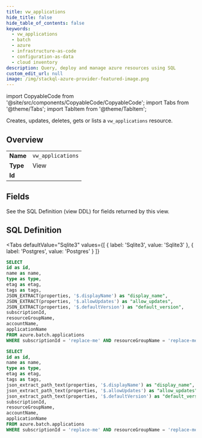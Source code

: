 ```yaml
--- 
title: vw_applications
hide_title: false
hide_table_of_contents: false
keywords:
  - vw_applications
  - batch
  - azure
  - infrastructure-as-code
  - configuration-as-data
  - cloud inventory
description: Query, deploy and manage azure resources using SQL
custom_edit_url: null
image: /img/stackql-azure-provider-featured-image.png
---
```


import CopyableCode from '@site/src/components/CopyableCode/CopyableCode';
import Tabs from '@theme/Tabs';
import TabItem from '@theme/TabItem';

Creates, updates, deletes, gets or lists a <code>vw_applications</code> resource.

## Overview
<table><tbody>
<tr><td><b>Name</b></td><td><code>vw_applications</code></td></tr>
<tr><td><b>Type</b></td><td>View</td></tr>
<tr><td><b>Id</b></td><td><CopyableCode code="azure.batch.vw_applications" /></td></tr>
</tbody></table>

## Fields

See the SQL Definition (view DDL) for fields returned by this view.

## SQL Definition

<Tabs
defaultValue="Sqlite3"
values={[
{ label: 'Sqlite3', value: 'Sqlite3' },
{ label: 'Postgres', value: 'Postgres' }
]}
>
<TabItem value="Sqlite3">

```sql
SELECT
id as id,
name as name,
type as type,
etag as etag,
tags as tags,
JSON_EXTRACT(properties, '$.displayName') as "display_name",
JSON_EXTRACT(properties, '$.allowUpdates') as "allow_updates",
JSON_EXTRACT(properties, '$.defaultVersion') as "default_version",
subscriptionId,
resourceGroupName,
accountName,
applicationName
FROM azure.batch.applications
WHERE subscriptionId = 'replace-me' AND resourceGroupName = 'replace-me' AND accountName = 'replace-me';
```

</TabItem>
<TabItem value="Postgres">

```sql
SELECT
id as id,
name as name,
type as type,
etag as etag,
tags as tags,
json_extract_path_text(properties, '$.displayName') as "display_name",
json_extract_path_text(properties, '$.allowUpdates') as "allow_updates",
json_extract_path_text(properties, '$.defaultVersion') as "default_version",
subscriptionId,
resourceGroupName,
accountName,
applicationName
FROM azure.batch.applications
WHERE subscriptionId = 'replace-me' AND resourceGroupName = 'replace-me' AND accountName = 'replace-me';
```

</TabItem>
</Tabs>

